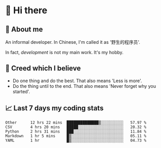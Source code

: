 # 👋 Hi there

## :speech_balloon: About me

An informal developer. In Chinese, I'm called it as '野生的程序员'.

In fact, _development_ is not my main work. It's my hobby.

## :see_no_evil: Creed which I believe

- Do one thing and do the best. That also means 'Less is more'.
- Do the thing until to the end. That also means 'Never forget why you started'.

## :chart_with_upwards_trend: Last 7 days my coding stats

<!--START_SECTION:waka-->
```text
Other      12 hrs 22 mins  ██████████████▒░░░░░░░░░░   57.97 % 
CSV        4 hrs 20 mins   █████░░░░░░░░░░░░░░░░░░░░   20.32 % 
Python     2 hrs 31 mins   ███░░░░░░░░░░░░░░░░░░░░░░   11.84 % 
Markdown   1 hr 5 mins     █▒░░░░░░░░░░░░░░░░░░░░░░░   05.11 % 
YAML       1 hr            █▒░░░░░░░░░░░░░░░░░░░░░░░   04.73 % 
```
<!--END_SECTION:waka-->
